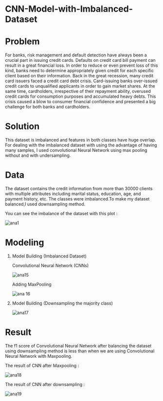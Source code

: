 # CNN-Model-with-Imbalanced-Dataset



# Problem

For banks, risk management and default detection have always been a crucial part in issuing credit cards. Defaults on credit card bill payment can result in a great financial loss. In order to reduce or even prevent loss of this kind, banks need to determine appropriately given credit for each specific client based on their information. Back in the great recession, many credit card issuers faced a credit card debt crisis. Card-issuing banks over-issued credit cards to unqualified applicants in order to gain market shares. At the same time, cardholders, irrespective of their repayment ability, overused credit cards for consumption purposes and accumulated heavy debts. This crisis caused a blow to consumer financial confidence and presented a big challenge for both banks and cardholders.



# Solution

This dataset is imbalanced and features in both classes have huge overlap. For dealing with the imbalanced dataset with using the advantage of having many samples, I used convolutional Neural Network using max pooling without and with undersampling.





# Data

The dataset contains the credit information from more than 30000 clients with multiple attributes including marital status, education, age, and payment history, etc.
The classes were imbalanced.To make my dataset balanced,I used downsampling method.

You can see the imbalance of the dataset with this plot :

![ana1](https://user-images.githubusercontent.com/33470542/81461380-47ce6380-9179-11ea-994e-3c7ecca1fc7a.png)




# Modeling

1) Model Building (Imbalanced Dataset)

   Convolutional Neural Network (CNNs)
   
   ![ana15](https://user-images.githubusercontent.com/33470542/81508979-71040680-92d5-11ea-8af9-6d7cae255eec.png)

     
   
   Adding MaxPooling
   
   ![ana 16](https://user-images.githubusercontent.com/33470542/81508993-88db8a80-92d5-11ea-8096-37e2b321c714.png)


2) Model Building (Downsampling the majority class)


   ![ana17](https://user-images.githubusercontent.com/33470542/81513595-8558fb00-92f7-11ea-9d90-d7653e8df262.png)


# Result

The f1 score of Convolutional Neural Network after balancing the dataset using downsampling method is less than when we are using Convolutional Neural Network with Maxpooling.

The result of CNN after Maxpooling :

![ana18](https://user-images.githubusercontent.com/33470542/81513020-42952400-92f3-11ea-96f6-8231cb5dea8c.png)


The result of CNN after downsampling : 

![ana19](https://user-images.githubusercontent.com/33470542/81513609-9570da80-92f7-11ea-97c1-7ebb4cfcbb51.png)



